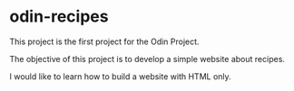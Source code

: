 # odin-recipes
This project is the first project for the Odin Project.

The objective of this project is to develop a simple website about recipes.

I would like to learn how to build a website with HTML only.
